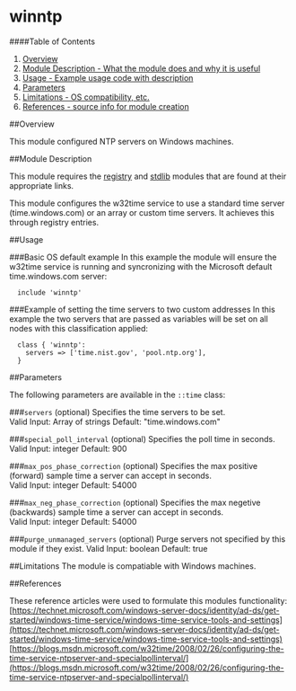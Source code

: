 # winntp 

####Table of Contents

1. [Overview](#overview)
2. [Module Description - What the module does and why it is useful](#module-description)
3. [Usage - Example usage code with description](#example)
4. [Parameters](#parameters)
5. [Limitations - OS compatibility, etc.](#limitations)
6. [References - source info for module creation](#references)

##Overview

This module configured NTP servers on Windows machines.

##Module Description

This module requires the [registry](https://forge.puppet.com/puppetlabs/registry) and [stdlib](https://forge.puppet.com/puppetlabs/stdlib) modules that are found at their appropriate links. 

This module configures the w32time service to use a standard time server (time.windows.com) or an array or custom time servers.  It achieves this through registry entries.

##Usage

###Basic OS default example
In this example the module will ensure the w32time service is running and syncronizing with the Microsoft default time.windows.com server:
```puppet
  include 'winntp'
```
###Example of setting the time servers to two custom addresses
In this example the two servers that are passed as variables will be set on all nodes with this classification applied: 
```puppet
  class { 'winntp':
    servers => ['time.nist.gov', 'pool.ntp.org'],
  }
```

##Parameters

The following parameters are available in the `::time` class:

###`servers` (optional)
Specifies the time servers to be set.  
Valid Input: Array of strings
Default: "time.windows.com"

###`special_poll_interval` (optional)
Specifies the poll time in seconds.  
Valid Input: integer
Default: 900

###`max_pos_phase_correction` (optional)
Specifies the max positive (forward) sample time a server can accept in seconds.  
Valid Input: integer
Default: 54000

###`max_neg_phase_correction` (optional)
Specifies the max negetive (backwards) sample time a server can accept in seconds.  
Valid Input: integer
Default: 54000

###`purge_unmanaged_servers` (optional)
Purge servers not specified by this module if they exist.
Valid Input: boolean
Default: true

##Limitations
The module is compatiable with Windows machines.

##References

These reference articles were used to formulate this modules functionality:
[https://technet.microsoft.com/windows-server-docs/identity/ad-ds/get-started/windows-time-service/windows-time-service-tools-and-settings](https://technet.microsoft.com/windows-server-docs/identity/ad-ds/get-started/windows-time-service/windows-time-service-tools-and-settings)
[https://blogs.msdn.microsoft.com/w32time/2008/02/26/configuring-the-time-service-ntpserver-and-specialpollinterval/](https://blogs.msdn.microsoft.com/w32time/2008/02/26/configuring-the-time-service-ntpserver-and-specialpollinterval/)


